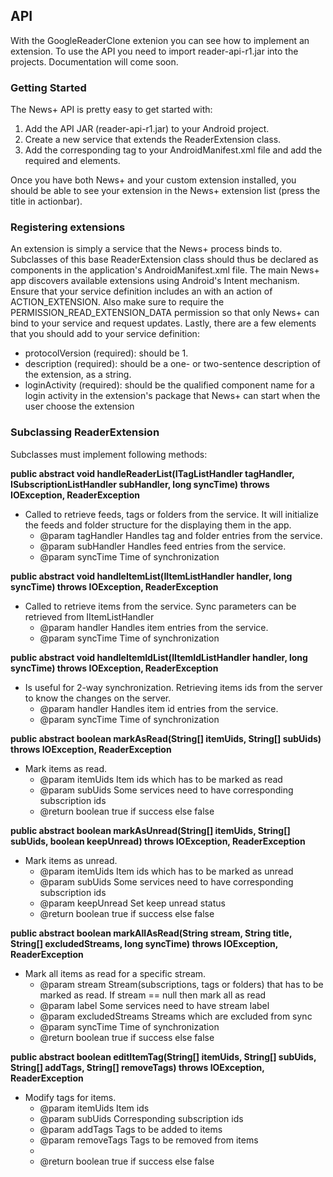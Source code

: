 API
---
With the GoogleReaderClone extenion you can see how to implement an extension. To use the API you need to import reader-api-r1.jar into the projects. Documentation will come soon.

### Getting Started
The News+ API is pretty easy to get started with:

1. Add the API JAR (reader-api-r1.jar) to your Android project.
2. Create a new service that extends the ReaderExtension class.
3. Add the corresponding <service> tag to your AndroidManifest.xml file and add the required <intent-filter> and <meta-data> elements.

Once you have both News+ and your custom extension installed, you should be able to see your extension in the News+ extension list (press the title in actionbar).


### Registering extensions
An extension is simply a service that the News+ process binds to. Subclasses of this base ReaderExtension class should thus be declared as <service> components in the application's AndroidManifest.xml file.
The main News+ app discovers available extensions using Android's Intent mechanism. Ensure that your service definition includes an <intent-filter> with an action of ACTION_EXTENSION. Also make sure to require the PERMISSION_READ_EXTENSION_DATA permission so that only News+ can bind to your service and request updates. Lastly, there are a few <meta-data> elements that you should add to your service definition:

* protocolVersion (required): should be 1.
* description (required): should be a one- or two-sentence description of the extension, as a string.
* loginActivity (required): should be the qualified component name for a login activity in the extension's package that News+ can start when the user choose the extension

### Subclassing ReaderExtension
Subclasses must implement following methods:

**public abstract void handleReaderList(ITagListHandler tagHandler, ISubscriptionListHandler subHandler, long syncTime) throws IOException, ReaderException**
* Called to retrieve feeds, tags or folders from the service. It will initialize the feeds and folder structure for the displaying them in the app.
  * @param tagHandler 	Handles tag and folder entries from the service.
  * @param subHandler 	Handles feed entries from the service.
  * @param syncTime 		Time of synchronization

**public abstract void handleItemList(IItemListHandler handler, long syncTime) throws IOException, ReaderException**
* Called to retrieve items from the service. Sync parameters can be retrieved from IItemListHandler
  * @param handler 	Handles item entries from the service.
  * @param syncTime 	Time of synchronization

**public abstract void handleItemIdList(IItemIdListHandler handler, long syncTime) throws IOException, ReaderException**
* Is useful for 2-way synchronization. Retrieving items ids from the server to know the changes on the server.
  * @param handler 	Handles item id entries from the service.
  * @param syncTime 		Time of synchronization

**public abstract boolean markAsRead(String[] itemUids, String[] subUids) throws IOException, ReaderException**
* Mark items as read.
  * @param itemUids 	Item ids which has to be marked as read
  * @param subUids 	Some services need to have corresponding subscription ids
  * @return boolean 	true if success else false

**public abstract boolean markAsUnread(String[] itemUids, String[] subUids, boolean keepUnread) throws IOException, ReaderException**
* Mark items as unread.
  * @param itemUids 		Item ids which has to be marked as unread
  * @param subUids 		Some services need to have corresponding subscription ids
  * @param keepUnread 	Set keep unread status
  * @return boolean 	true if success else false

**public abstract boolean markAllAsRead(String stream, String title, String[] excludedStreams, long syncTime) throws IOException, ReaderException**
* Mark all items as read for a specific stream.
  * @param stream 		Stream(subscriptions, tags or folders) that has to be marked as read. If stream == null then mark all as read
  * @param label 		Some services need to have stream label
  * @param excludedStreams Streams which are excluded from sync
  * @param syncTime 		Time of synchronization
  * @return boolean 	true if success else false

**public abstract boolean editItemTag(String[] itemUids, String[] subUids, String[] addTags, String[] removeTags) throws IOException, ReaderException**
* Modify tags for items.
	 * @param itemUids 		Item ids
	 * @param subUids 		Corresponding subscription ids
	 * @param addTags 		Tags to be added to items
	 * @param removeTags 	Tags to be removed from items
	 *
	 * @return boolean 	true if success else false
